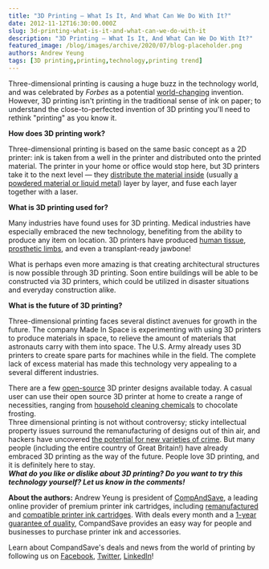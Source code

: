 ```yaml
---
title: "3D Printing — What Is It, And What Can We Do With It?"
date: 2012-11-12T16:30:00.000Z
slug: 3d-printing-what-is-it-and-what-can-we-do-with-it
description: "3D Printing — What Is It, And What Can We Do With It?"
featured_image: /blog/images/archive/2020/07/blog-placeholder.png
authors: Andrew Yeung
tags: [3D printing,printing,technology,printing trend]
---
```


Three-dimensional printing is causing a huge buzz in the technology world, and was celebrated by _Forbes_ as a potential [world-changing](https://www.forbes.com/sites/gcaptain/2012/03/06/will-3d-printing-change-the-world/) invention. However, 3D printing isn't printing in the traditional sense of ink on paper; to understand the close-to-perfected invention of 3D printing you'll need to rethink "printing" as you know it.

**How does 3D printing work?**

Three-dimensional printing is based on the same basic concept as a 2D printer: ink is taken from a well in the printer and distributed onto the printed material. The printer in your home or office would stop here, but 3D printers take it to the next level — they [distribute the material inside](https://www.huffpost.com/entry/3d-printing-additive-manu%5Fb%5F1951777) (usually [a powdered material or liquid metal](https://www.newscientist.com/article/dn10922-desktop-fabricator-may-kick-start-home-revolution/)) layer by layer, and fuse each layer together with a laser.

**What is 3D printing used for?**

Many industries have found uses for 3D printing. Medical industries have especially embraced the new technology, benefiting from the ability to produce any item on location. 3D printers have produced [human tissue](https://www.huffpost.com/entry/3d-printing-additive-manu%5Fb%5F1951777), [prosthetic limbs](https://mashable.com/archive/3d-printing-gives-amputees-custom-designed-legs-video), and even a transplant-ready jawbone!

What is perhaps even more amazing is that creating architectural structures is now possible through 3D printing. Soon entire buildings will be able to be constructed via 3D printers, which could be utilized in disaster situations and everyday construction alike.

**What is the future of 3D printing?**

Three-dimensional printing faces several distinct avenues for growth in the future. The company Made In Space is experimenting with using 3D printers to produce materials in space, to relieve the amount of materials that astronauts carry with them into space. The U.S. Army already uses 3D printers to create spare parts for machines while in the field. The complete lack of excess material has made this technology very appealing to a several different industries.

There are a few [open-source](https://www.newscientist.com/article/dn10922-desktop-fabricator-may-kick-start-home-revolution/) 3D printer designs available today. A casual user can use their open source 3D printer at home to create a range of necessities, ranging from [household cleaning chemicals](https://www.newscientist.com/article/dn21709-make-your-own-drugs-with-a-3d-printer/) to chocolate frosting.  
Three dimensional printing is not without controversy; sticky intellectual property issues surround the remanufacturing of designs out of thin air, and hackers have uncovered [the potential for new varieties of crime](https://303magazine.com/2012/10/the-dark-side-of-3d-printing/). But many people (including the entire country of Great Britain!) have already embraced 3D printing as the way of the future. People love 3D printing, and it is definitely here to stay.  
**_What do you like or dislike about 3D printing? Do you want to try this technology yourself? Let us know in the comments!_**  

**About the authors:** Andrew Yeung is president of [CompAndSave](https://www.compandsave.com/), a leading online provider of premium printer ink cartridges, including [remanufactured](https://www.compandsave.com/help) and [compatible printer ink cartridges](https://www.compandsave.com/help). With deals every month and a [1-year guarantee of quality](https://www.compandsave.com/help), CompandSave provides an easy way for people and businesses to purchase printer ink and accessories.

Learn about CompandSave's deals and news from the world of printing by following us on [Facebook](https://www.facebook.com/compandsave.ink), [Twitter](https://twitter.com/compandsave), [LinkedIn](https://www.linkedin.com)!